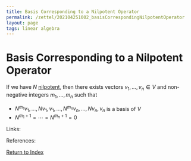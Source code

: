 ```yaml
---
title: Basis Corresponding to a Nilpotent Operator
permalink: /zettel/202104251002_basisCorrespondingNilpotentOperator
layout: page
tags: linear algebra
---
```

# Basis Corresponding to a Nilpotent Operator

If we have $N$ [nilpotent](202102221258_nilpotentOperatorDefinition), then there exists vectors 
$v_1, \ldots, v_n \in V$ and non-negative integers $m_1, \ldots, m_n$ such that

- $N^{m_1} v_1, \ldots, N v_1, v_1, \ldots, N^{m_n} v_n , \ldots, N v_n , v_n$ is a basis of $V$ 
- $N^{m_1 + 1} = \cdots = N^{m_n + 1} = 0$

Links: 

References: 

[Return to Index](index)